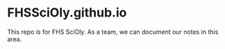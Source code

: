 # FHSSciOly.github.io

This repo is for FHS SciOly. As a team, we can document our notes in this area.
